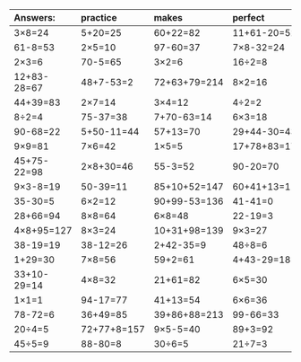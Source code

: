 | Answers: | practice | makes | perfect | ! |
| :--- | :--- | :--- | :--- | :--- |
| 3×8=24 | 5+20=25 | 60+22=82 | 11+61-20=52 | 9×8=72 | 
| 61-8=53 | 2×5=10 | 97-60=37 | 7×8-32=24 | 64+35=99 | 
| 2×3=6 | 70-5=65 | 3×2=6 | 16÷2=8 | 12+10=22 | 
| 12+83-28=67 | 48+7-53=2 | 72+63+79=214 | 8×2=16 | 3×3-2=7 | 
| 44+39=83 | 2×7=14 | 3×4=12 | 4÷2=2 | 10÷2=5 | 
| 8÷2=4 | 75-37=38 | 7+70-63=14 | 6×3=18 | 51+21=72 | 
| 90-68=22 | 5+50-11=44 | 57+13=70 | 29+44-30=43 | 45+70+97=212 | 
| 9×9=81 | 7×6=42 | 1×5=5 | 17+78+83=178 | 6×8-38=10 | 
| 45+75-22=98 | 2×8+30=46 | 55-3=52 | 90-20=70 | 85+82-25=142 | 
| 9×3-8=19 | 50-39=11 | 85+10+52=147 | 60+41+13=114 | 82+7-79=10 | 
| 35-30=5 | 6×2=12 | 90+99-53=136 | 41-41=0 | 86-17=69 | 
| 28+66=94 | 8×8=64 | 6×8=48 | 22-19=3 | 5×3=15 | 
| 4×8+95=127 | 8×3=24 | 10+31+98=139 | 9×3=27 | 7×3=21 | 
| 38-19=19 | 38-12=26 | 2+42-35=9 | 48÷8=6 | 6×3+55=73 | 
| 1+29=30 | 7×8=56 | 59+2=61 | 4+43-29=18 | 4×4+70=86 | 
| 33+10-29=14 | 4×8=32 | 21+61=82 | 6×5=30 | 85+27-13=99 | 
| 1×1=1 | 94-17=77 | 41+13=54 | 6×6=36 | 54÷6=9 | 
| 78-72=6 | 36+49=85 | 39+86+88=213 | 99-66=33 | 7×5=35 | 
| 20÷4=5 | 72+77+8=157 | 9×5-5=40 | 89+3=92 | 4×2-2=6 | 
| 45÷5=9 | 88-80=8 | 30÷6=5 | 21÷7=3 | 5×7-9=26 | 
